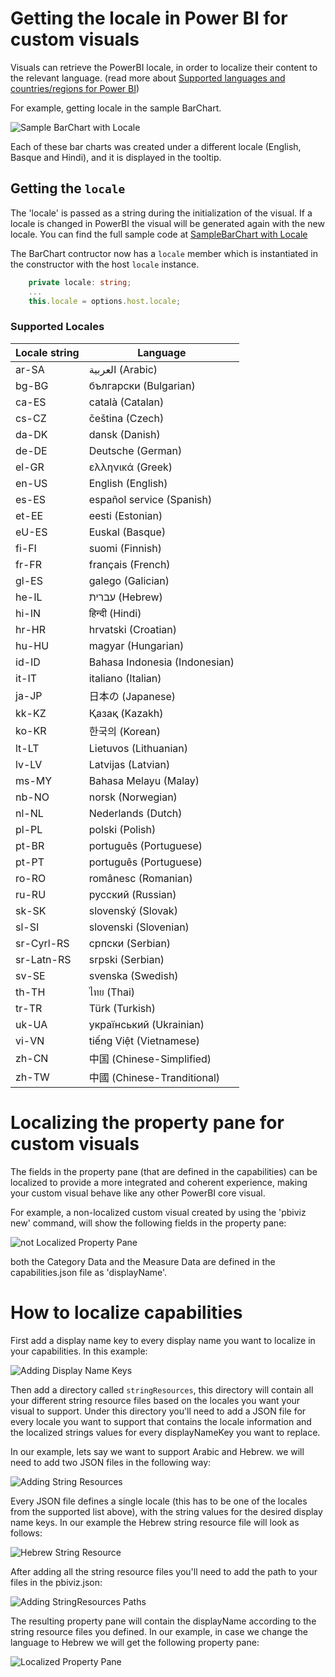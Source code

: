 # Getting the locale in Power BI for custom visuals 

Visuals can retrieve the PowerBI locale, in order to localize their content to the relevant language.
(read more about [Supported languages and countries/regions for Power BI](https://powerbi.microsoft.com/en-us/documentation/powerbi-supported-languages/))

For example, getting locale in the sample BarChart.

![Sample BarChart with Locale](../images/LocaleInSampleBarChart.png)

Each of these bar charts was created under a different locale (English, Basque and Hindi), and it is displayed in the tooltip.

## Getting the `locale`

The 'locale' is passed as a string during the initialization of the visual. If a locale is changed in PowerBI the visual will be generated again with the new locale.
You can find the full sample code at [SampleBarChart with Locale](https://github.com/Microsoft/PowerBI-visuals-sampleBarChart/commit/388670c71a873bf7412e771164ea3cbb8522a63e)

The BarChart contructor now has a `locale` member which is instantiated in the constructor with the host `locale` instance.

```typescript
    private locale: string;
    ...
    this.locale = options.host.locale;
```

### Supported Locales
Locale string | Language
--------------|----------------------
ar-SA | العربية (Arabic)
bg-BG | български (Bulgarian)
ca-ES | català (Catalan)
cs-CZ | čeština (Czech)
da-DK | dansk (Danish)
de-DE | Deutsche (German)
el-GR | ελληνικά (Greek)
en-US | English (English)
es-ES | español service (Spanish)
et-EE | eesti (Estonian)
eU-ES | Euskal (Basque)
fi-FI | suomi (Finnish)
fr-FR | français (French)
gl-ES | galego (Galician)
he-IL | עברית (Hebrew)
hi-IN | हिन्दी (Hindi)
hr-HR | hrvatski (Croatian)
hu-HU | magyar (Hungarian)
id-ID | Bahasa Indonesia (Indonesian)
it-IT | italiano (Italian)
ja-JP | 日本の (Japanese)
kk-KZ | Қазақ (Kazakh)
ko-KR | 한국의 (Korean)
lt-LT | Lietuvos (Lithuanian)
lv-LV | Latvijas (Latvian)
ms-MY | Bahasa Melayu (Malay)
nb-NO | norsk (Norwegian)
nl-NL | Nederlands (Dutch)
pl-PL | polski (Polish)
pt-BR | português (Portuguese)
pt-PT | português (Portuguese)
ro-RO | românesc (Romanian)
ru-RU | русский (Russian)
sk-SK | slovenský (Slovak)
sl-SI | slovenski (Slovenian)
sr-Cyrl-RS | српски (Serbian)
sr-Latn-RS | srpski (Serbian)
sv-SE | svenska (Swedish)
th-TH | ไทย (Thai)
tr-TR | Türk (Turkish)
uk-UA | український (Ukrainian)
vi-VN | tiếng Việt (Vietnamese)
zh-CN | 中国 (Chinese-Simplified)
zh-TW | 中國 (Chinese-Tranditional)

# Localizing the property pane for custom visuals

The fields in the property pane (that are defined in the capabilities) can be localized to provide a more integrated and coherent experience, making your custom visual behave like any other PowerBI core visual.

For example, a non-localized custom visual created by using the 'pbiviz new' command,
will show the following fields in the property pane:

![not Localized Property Pane](../images/notLocalizedPropertyPane.png)

both the Category Data and the Measure Data are defined in the capabilities.json file as 'displayName'.



# How to localize capabilities

First add a display name key to every display name you want to localize in your capabilities.
In this example:

![Adding Display Name Keys](../images/displayNameKey.png)

Then add a directory called `stringResources`, this directory will contain all your different string resource files based on the locales you want your visual to support.
Under this directory you'll need to add a JSON file for every locale you want to support that contains the locale information and the localized strings values for every displayNameKey you want to replace.

In our example, lets say we want to support Arabic and Hebrew.
we will need to add two JSON files in the following way:

![Adding String Resources](../images/stringResourcesFiles.png)

Every JSON file defines a single locale (this has to be one of the locales from the supported list above),
with the string values for the desired display name keys.
In our example the Hebrew string resource file will look as follows:

![Hebrew String Resource](../images/hebrewStringResource.png)

After adding all the string resource files you'll need to add the path to your files in the pbiviz.json:

![Adding StringResources Paths](../images/stringResourcePath.png)

The resulting property pane will contain the displayName according to the string resource files you defined.
In our example, in case we change the language to Hebrew we will get the following property pane:

![Localized Property Pane](../images/localizedPropertyPane.png)
